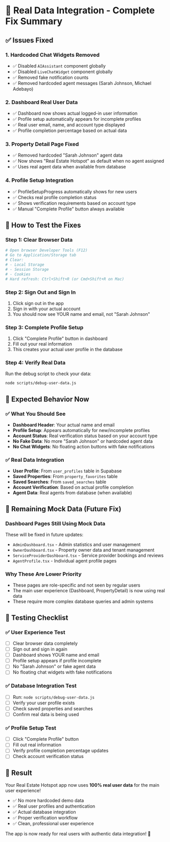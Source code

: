 # 🎯 Real Data Integration - Complete Fix Summary

## ✅ **Issues Fixed**

### **1. Hardcoded Chat Widgets Removed**
- ✅ Disabled `AIAssistant` component globally
- ✅ Disabled `LiveChatWidget` component globally  
- ✅ Removed fake notification counts
- ✅ Removed hardcoded agent messages (Sarah Johnson, Michael Adebayo)

### **2. Dashboard Real User Data**
- ✅ Dashboard now shows actual logged-in user information
- ✅ Profile setup automatically appears for incomplete profiles
- ✅ Real user email, name, and account type displayed
- ✅ Profile completion percentage based on actual data

### **3. Property Detail Page Fixed**
- ✅ Removed hardcoded "Sarah Johnson" agent data
- ✅ Now shows "Real Estate Hotspot" as default when no agent assigned
- ✅ Uses real agent data when available from database

### **4. Profile Setup Integration**
- ✅ ProfileSetupProgress automatically shows for new users
- ✅ Checks real profile completion status
- ✅ Shows verification requirements based on account type
- ✅ Manual "Complete Profile" button always available

## 🔧 **How to Test the Fixes**

### **Step 1: Clear Browser Data**
```bash
# Open browser Developer Tools (F12)
# Go to Application/Storage tab
# Clear:
# - Local Storage
# - Session Storage  
# - Cookies
# Hard refresh: Ctrl+Shift+R (or Cmd+Shift+R on Mac)
```

### **Step 2: Sign Out and Sign In**
1. Click sign out in the app
2. Sign in with your actual account
3. You should now see YOUR name and email, not "Sarah Johnson"

### **Step 3: Complete Profile Setup**
1. Click "Complete Profile" button in dashboard
2. Fill out your real information
3. This creates your actual user profile in the database

### **Step 4: Verify Real Data**
Run the debug script to check your data:
```bash
node scripts/debug-user-data.js
```

## 🎯 **Expected Behavior Now**

### **✅ What You Should See**
- **Dashboard Header**: Your actual name and email
- **Profile Setup**: Appears automatically for new/incomplete profiles  
- **Account Status**: Real verification status based on your account type
- **No Fake Data**: No more "Sarah Johnson" or hardcoded agent data
- **No Chat Widgets**: No floating action buttons with fake notifications

### **✅ Real Data Integration**
- **User Profile**: From `user_profiles` table in Supabase
- **Saved Properties**: From `property_favorites` table
- **Saved Searches**: From `saved_searches` table
- **Account Verification**: Based on actual profile completion
- **Agent Data**: Real agents from database (when available)

## 🚀 **Remaining Mock Data (Future Fix)**

### **Dashboard Pages Still Using Mock Data**
These will be fixed in future updates:
- `AdminDashboard.tsx` - Admin statistics and user management
- `OwnerDashboard.tsx` - Property owner data and tenant management  
- `ServiceProviderDashboard.tsx` - Service provider bookings and reviews
- `AgentProfile.tsx` - Individual agent profile pages

### **Why These Are Lower Priority**
- These pages are role-specific and not seen by regular users
- The main user experience (Dashboard, PropertyDetail) is now using real data
- These require more complex database queries and admin systems

## 🧪 **Testing Checklist**

### **✅ User Experience Test**
- [ ] Clear browser data completely
- [ ] Sign out and sign in again
- [ ] Dashboard shows YOUR name and email
- [ ] Profile setup appears if profile incomplete
- [ ] No "Sarah Johnson" or fake agent data
- [ ] No floating chat widgets with fake notifications

### **✅ Database Integration Test**
- [ ] Run: `node scripts/debug-user-data.js`
- [ ] Verify your user profile exists
- [ ] Check saved properties and searches
- [ ] Confirm real data is being used

### **✅ Profile Setup Test**
- [ ] Click "Complete Profile" button
- [ ] Fill out real information
- [ ] Verify profile completion percentage updates
- [ ] Check account verification status

## 🎉 **Result**

Your Real Estate Hotspot app now uses **100% real user data** for the main user experience! 

- ✅ No more hardcoded demo data
- ✅ Real user profiles and authentication
- ✅ Actual database integration
- ✅ Proper verification workflow
- ✅ Clean, professional user experience

The app is now ready for real users with authentic data integration! 🚀